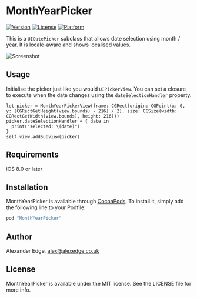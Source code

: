 # MonthYearPicker

[![Version](https://img.shields.io/cocoapods/v/MonthYearPicker.svg?style=flat)](http://cocoapods.org/pods/MonthYearPicker)
[![License](https://img.shields.io/cocoapods/l/MonthYearPicker.svg?style=flat)](http://cocoapods.org/pods/MonthYearPicker)
[![Platform](https://img.shields.io/cocoapods/p/MonthYearPicker.svg?style=flat)](http://cocoapods.org/pods/MonthYearPicker)

This is a `UIDatePicker` subclass that allows date selection using month / year. It is locale-aware and shows localised values.

![Screenshot](https://raw.githubusercontent.com/alexanderedge/MonthYearPicker/master/screenshot.png)

## Usage

Initialise the picker just like you would `UIPickerView`. You can set a closure to execute when the date changes using the `dateSelectionHandler` property.

```
let picker = MonthYearPickerView(frame: CGRect(origin: CGPoint(x: 0, y: (CGRectGetHeight(view.bounds) - 216) / 2), size: CGSize(width: CGRectGetWidth(view.bounds), height: 216)))
picker.dateSelectionHandler = { date in
  print("selected: \(date)")
}
self.view.addSubview(picker)
```

## Requirements

iOS 8.0 or later

## Installation

MonthYearPicker is available through [CocoaPods](http://cocoapods.org). To install
it, simply add the following line to your Podfile:

```ruby
pod "MonthYearPicker"
```

## Author

Alexander Edge, alex@alexedge.co.uk

## License

MonthYearPicker is available under the MIT license. See the LICENSE file for more info.
